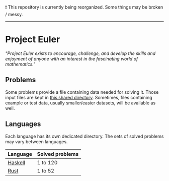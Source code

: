 :exclamation: This repository is currently being reorganized. Some things may be broken / messy.

------------------------------


# Project Euler

*"Project Euler exists to encourage, challenge, and develop the skills and enjoyment of anyone with an interest in the fascinating world of mathematics."*


## Problems

Some problems provide a file containing data needed for solving it. Those input files are kept in [this shared directory](problems). Sometimes, files containing example or test data, usually smaller/easier datasets, will be available as well.


## Languages

Each language has its own dedicated directory. The sets of solved problems may vary between languages.

| Language              | Solved problems |
|-----------------------|-----------------|
| [Haskell](haskell)    | 1 to 120        |
| [Rust](rust)          | 1 to 52         |
